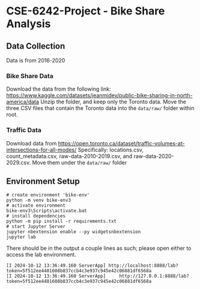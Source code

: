 # CSE-6242-Project - Bike Share Analysis

## Data Collection

Data is from 2016-2020

### Bike Share Data
Download the data from the following link: https://www.kaggle.com/datasets/jeanmidev/public-bike-sharing-in-north-america/data
Unzip the folder, and keep only the Toronto data. 
Move the three CSV files that contain the Toronto data into the `data/raw/` 
folder within root.

### Traffic Data
Download data from https://open.toronto.ca/dataset/traffic-volumes-at-intersections-for-all-modes/
Specifically: locations.csv, count_metadata.csv, raw-data-2010-2019.csv, and raw-data-2020-2029.csv.
Move them under the `data/raw/` folder

## Environment Setup

```
# create environment 'bike-env'
python -m venv bike-env3
# activate environment
bike-env3\Scripts\activate.bat
# install dependencies
python -m pip install -r requirements.txt
# start Jupyter Server
jupyter nbextension enable --py widgetsnbextension
jupyter lab
```
There should be in the output a couple lines as such; please open either to access the lab environment.
```
[I 2024-10-12 13:36:49.160 ServerApp] http://localhost:8888/lab?token=5f512ee4481608b837ccb4c3e937c945e42c06881df6568a
[I 2024-10-12 13:36:49.160 ServerApp]     http://127.0.0.1:8888/lab?token=5f512ee4481608b837ccb4c3e937c945e42c06881df6568a
```
